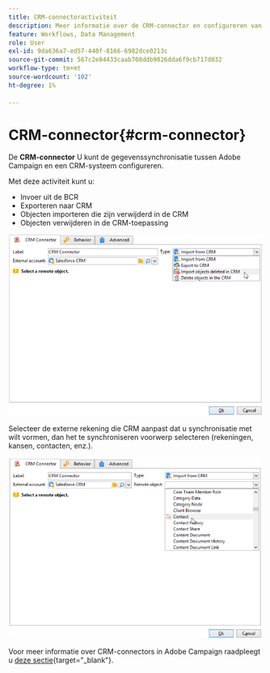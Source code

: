 ```yaml
---
title: CRM-connectoractiviteit
description: Meer informatie over de CRM-connector en configureren van gegevenssynchronisatie
feature: Workflows, Data Management
role: User
exl-id: 9da636a7-ed57-440f-8166-6982dce0213c
source-git-commit: 567c2e84433caab708ddb9026dda6f9cb717d032
workflow-type: tm+mt
source-wordcount: '102'
ht-degree: 1%

---
```


# CRM-connector{#crm-connector}

De **CRM-connector** U kunt de gegevenssynchronisatie tussen Adobe Campaign en een CRM-systeem configureren.

Met deze activiteit kunt u:

* Invoer uit de BCR
* Exporteren naar CRM
* Objecten importeren die zijn verwijderd in de CRM
* Objecten verwijderen in de CRM-toepassing

![](assets/crm_task_select_op.png)

Selecteer de externe rekening die CRM aanpast dat u synchronisatie met wilt vormen, dan het te synchroniseren voorwerp selecteren (rekeningen, kansen, contacten, enz.).

![](assets/crm_task_select_obj.png)

Voor meer informatie over CRM-connectors in Adobe Campaign raadpleegt u [deze sectie](https://experienceleague.adobe.com/docs/campaign/campaign-v8/connect/ac-crm/crm.html){target="_blank"}.
